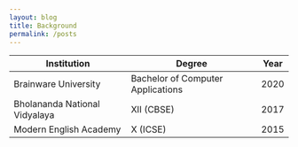 ```yaml
---
layout: blog
title: Background
permalink: /posts
---
```


<!-- Write the Post page here -->

| Institution                   | Degree                            | Year |
|-------------------------------|-----------------------------------|------|
| Brainware University          | Bachelor of Computer Applications | 2020 |
| Bholananda National Vidyalaya | XII (CBSE)                        | 2017 |
| Modern English Academy        | X (ICSE)                          | 2015 |
